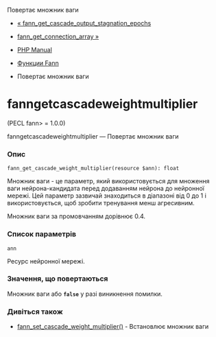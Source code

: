 Повертає множник ваги

-   [« fann\_get\_cascade\_output\_stagnation\_epochs](function.fann-get-cascade-output-stagnation-epochs.html)
    
-   [fann\_get\_connection\_array »](function.fann-get-connection-array.html)
    
-   [PHP Manual](index.html)
    
-   [Функции Fann](ref.fann.html)
    
-   Повертає множник ваги
    

# fanngetcascadeweightmultiplier

(PECL fann> = 1.0.0)

fanngetcascadeweightmultiplier — Повертає множник ваги

### Опис

```methodsynopsis
fann_get_cascade_weight_multiplier(resource $ann): float
```

Множник ваги - це параметр, який використовується для множення ваги нейрона-кандидата перед додаванням нейрона до нейронної мережі. Цей параметр зазвичай знаходиться в діапазоні від 0 до 1 і використовується, щоб зробити тренування менш агресивним.

Множник ваги за промовчанням дорівнює 0.4.

### Список параметрів

`ann`

Ресурс нейронної мережі.

### Значення, що повертаються

Множник ваги або **`false`** у разі виникнення помилки.

### Дивіться також

-   [fann\_set\_cascade\_weight\_multiplier()](function.fann-set-cascade-weight-multiplier.html) - Встановлює множник ваги